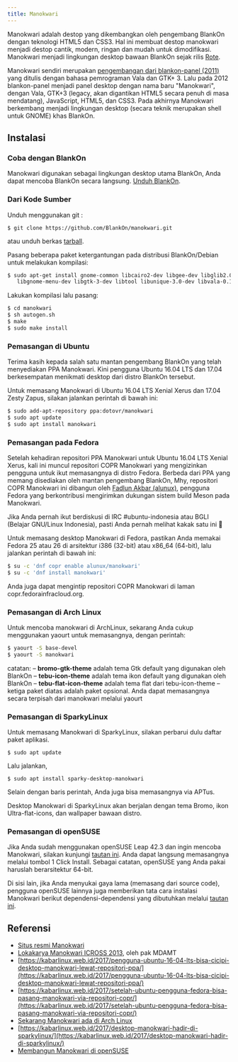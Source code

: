 ```yaml
---
title: Manokwari
---
```


Manokwari adalah destop yang dikembangkan oleh pengembang BlankOn dengan teknologi HTML5 dan CSS3. Hal ini membuat destop manokwari menjadi destop cantik, modern, ringan dan mudah untuk dimodifikasi. Manokwari menjadi lingkungan desktop bawaan BlankOn sejak rilis [Rote](/wiki/ProdukBlankOn/8/).

Manokwari sendiri merupakan [pengembangan dari blankon-panel (2011)](https://www.slideshare.net/mdamt/lokakarya-manokwari-icross-2013) yang ditulis dengan bahasa pemrograman Vala dan GTK+ 3. Lalu pada 2012 blankon-panel menjadi panel desktop dengan nama baru "Manokwari", dengan Vala, GTK+3 (legacy, akan digantikan HTML5 secara penuh di masa mendatang), JavaScript, HTML5, dan CSS3. Pada akhirnya Manokwari berkembang menjadi lingkungan desktop (secara teknik merupakan shell untuk GNOME) khas BlankOn.

## Instalasi

### Coba dengan BlankOn

Manokwari digunakan sebagai lingkungan desktop utama BlankOn, Anda dapat mencoba BlankOn secara langsung. [Unduh BlankOn](http://cdimage.blankonlinux.or.id/blankon/rilis/10.0/).

### Dari Kode Sumber

Unduh menggunakan git :

`$ git clone https://github.com/BlankOn/manokwari.git`

atau unduh berkas [tarball](https://github.com/BlankOn/manokwari/zipball/master). 

Pasang beberapa paket ketergantungan pada distribusi BlankOn/Debian untuk melakukan kompilasi:

```sh
$ sudo apt-get install gnome-common libcairo2-dev libgee-dev libglib2.0-dev \
   libgnome-menu-dev libgtk-3-dev libtool libunique-3.0-dev libvala-0.12-dev valac
```

Lakukan kompilasi lalu pasang:

```sh
$ cd manokwari
$ sh autogen.sh
$ make
$ sudo make install
```

### Pemasangan di Ubuntu

Terima kasih kepada salah satu mantan pengembang BlankOn yang telah menyediakan PPA Manokwari. Kini pengguna Ubuntu 16.04 LTS dan 17.04 berkesempatan menikmati desktop dari distro BlankOn tersebut.

Untuk memasang Manokwari di Ubuntu 16.04 LTS Xenial Xerus dan 17.04 Zesty Zapus, silakan jalankan perintah di bawah ini:

```sh
$ sudo add-apt-repository ppa:dotovr/manokwari
$ sudo apt update
$ sudo apt install manokwari
```

### Pemasangan pada Fedora

Setelah kehadiran repositori PPA Manokwari untuk Ubuntu 16.04 LTS Xenial Xerus, kali ini muncul repositori COPR Manokwari yang mengizinkan pengguna untuk ikut memasangnya di distro Fedora. Berbeda dari PPA yang memang disediakan oleh mantan pengembang BlankOn, Mhy, repositori COPR Manokwari ini dibangun oleh [Fadlun Akbar (alunux)](https://github.com/alunux), pengguna Fedora yang berkontribusi mengirimkan dukungan sistem build Meson pada Manokwari.

Jika Anda pernah ikut berdiskusi di IRC #ubuntu-indonesia atau BGLI (Belajar GNU/Linux Indonesia), pasti Anda pernah melihat kakak satu ini 🙂

Untuk memasang desktop Manokwari di Fedora, pastikan Anda memakai Fedora 25 atau 26 di arsitektur i386 (32-bit) atau x86_64 (64-bit), lalu jalankan perintah di bawah ini:

```sh
$ su -c 'dnf copr enable alunux/manokwari'
$ su -c 'dnf install manokwari'
```

Anda juga dapat mengintip repositori COPR Manokwari di laman copr.fedorainfracloud.org.

### Pemasangan di Arch Linux

Untuk mencoba manokwari di ArchLinux, sekarang Anda cukup menggunakan yaourt untuk memasangnya, dengan perintah:
	
```sh
$ yaourt -S base-devel
$ yaourt -S manokwari
```

catatan:
– **bromo-gtk-theme** adalah tema Gtk default yang digunakan oleh BlankOn
– **tebu-icon-theme** adalah tema ikon default yang digunakan oleh BlankOn
– **tebu-flat-icon-theme** adalah tema flat dari tebu-icon-theme
– ketiga paket diatas adalah paket opsional. Anda dapat memasangnya secara terpisah dari manokwari melalui yaourt

### Pemasangan di SparkyLinux

Untuk memasang Manokwari di SparkyLinux, silakan perbarui dulu daftar paket aplikasi.

`$ sudo apt update`

Lalu jalankan,

`$ sudo apt install sparky-desktop-manokwari`

Selain dengan baris perintah, Anda juga bisa memasangnya via APTus.

Desktop Manokwari di SparkyLinux akan berjalan dengan tema Bromo, ikon Ultra-flat-icons, dan wallpaper bawaan distro.

### Pemasangan di openSUSE

Jika Anda sudah menggunakan openSUSE Leap 42.3 dan ingin mencoba Manokwari, silakan kunjungi [tautan ini](https://software.opensuse.org/package/manokwari?search_term=manokwari). Anda dapat langsung memasangnya melalui tombol 1 Click Install. Sebagai catatan, openSUSE yang Anda pakai haruslah berarsitektur 64-bit.

Di sisi lain, jika Anda menyukai gaya lama (memasang dari source code), pengguna openSUSE lainnya juga memberikan tata cara instalasi Manokwari berikut dependensi-dependensi yang dibutuhkan melalui [tautan ini](https://muhammadrefa.wordpress.com/2017/10/05/membangun-manokwari-di-opensuse/).

## Referensi
- [Situs resmi Manokwari](https://manokwari.blankonlinux.or.id)
- [Lokakarya Manokwari ICROSS 2013](https://www.slideshare.net/mdamt/lokakarya-manokwari-icross-2013), oleh pak MDAMT
- [https://kabarlinux.web.id/2017/pengguna-ubuntu-16-04-lts-bisa-cicipi-desktop-manokwari-lewat-repositori-ppa/](https://kabarlinux.web.id/2017/pengguna-ubuntu-16-04-lts-bisa-cicipi-desktop-manokwari-lewat-repositori-ppa/)
- [https://kabarlinux.web.id/2017/setelah-ubuntu-pengguna-fedora-bisa-pasang-manokwari-via-repositori-copr/](https://kabarlinux.web.id/2017/setelah-ubuntu-pengguna-fedora-bisa-pasang-manokwari-via-repositori-copr/)
- [Sekarang Manokwari ada di Arch Linux](https://artemtechblog.wordpress.com/2017/08/10/sekarang-manokwari-ada-di-archlinux/)
- [https://kabarlinux.web.id/2017/desktop-manokwari-hadir-di-sparkylinux/](https://kabarlinux.web.id/2017/desktop-manokwari-hadir-di-sparkylinux/)
- [Membangun Manokwari di openSUSE](https://muhammadrefa.wordpress.com/2017/10/05/membangun-manokwari-di-opensuse/)